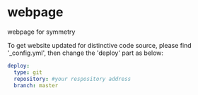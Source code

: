 # webpage
webpage for symmetry

To get website updated for distinctive code source, please find '_config.yml', then change the 'deploy' part as below:
```yml
deploy:
  type: git
  repository: #your respository address
  branch: master
```
